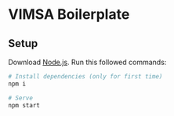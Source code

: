 # VIMSA Boilerplate

## Setup

Download [Node.js](https://nodejs.org/en/download/).
Run this followed commands:

```bash
# Install dependencies (only for first time)
npm i

# Serve
npm start
```
